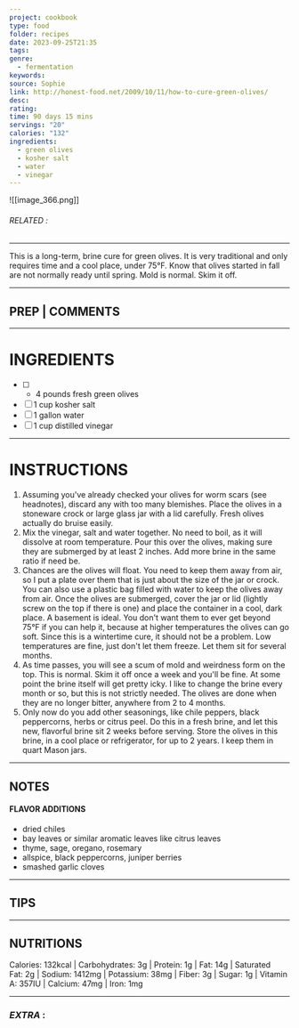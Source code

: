 ```yaml
---
project: cookbook
type: food
folder: recipes
date: 2023-09-25T21:35
tags: 
genre:
  - fermentation
keywords: 
source: Sophie
link: http://honest-food.net/2009/10/11/how-to-cure-green-olives/
desc: 
rating: 
time: 90 days 15 mins
servings: "20"
calories: "132"
ingredients:
  - green olives
  - kosher salt
  - water
  - vinegar
---
```


![[image_366.png]]
###### *RELATED* : 
---
This is a long-term, brine cure for green olives. It is very traditional and only requires time and a cool place, under 75°F. Know that olives started in fall are not normally ready until spring. Mold is normal. Skim it off.

---
## PREP | COMMENTS



---
# INGREDIENTS

- [ ] - 4 pounds fresh green olives
- [ ] 1 cup kosher salt
- [ ] 1 gallon water
- [ ] 1 cup distilled vinegar

---
# INSTRUCTIONS

1. Assuming you've already checked your olives for worm scars (see headnotes), discard any with too many blemishes. Place the olives in a stoneware crock or large glass jar with a lid carefully. Fresh olives actually do bruise easily.
2. Mix the vinegar, salt and water together. No need to boil, as it will dissolve at room temperature. Pour this over the olives, making sure they are submerged by at least 2 inches. Add more brine in the same ratio if need be.
3. Chances are the olives will float. You need to keep them away from air, so I put a plate over them that is just about the size of the jar or crock. You can also use a plastic bag filled with water to keep the olives away from air. Once the olives are submerged, cover the jar or lid (lightly screw on the top if there is one) and place the container in a cool, dark place. A basement is ideal. You don't want them to ever get beyond 75°F if you can help it, because at higher temperatures the olives can go soft. Since this is a wintertime cure, it should not be a problem. Low temperatures are fine, just don't let them freeze. Let them sit for several months.
4. As time passes, you will see a scum of mold and weirdness form on the top. This is normal. Skim it off once a week and you'll be fine. At some point the brine itself will get pretty icky. I like to change the brine every month or so, but this is not strictly needed. The olives are done when they are no longer bitter, anywhere from 2 to 4 months.
5. Only now do you add other seasonings, like chile peppers, black peppercorns, herbs or citrus peel. Do this in a fresh brine, and let this new, flavorful brine sit 2 weeks before serving. Store the olives in this brine, in a cool place or refrigerator, for up to 2 years. I keep them in quart Mason jars.

---
## NOTES

#### FLAVOR ADDITIONS

- dried chiles
- bay leaves or similar aromatic leaves like citrus leaves
- thyme, sage, oregano, rosemary 
- allspice, black peppercorns, juniper berries
- smashed garlic cloves

---
## TIPS



---
## NUTRITIONS

Calories: 132kcal | Carbohydrates: 3g | Protein: 1g | Fat: 14g | Saturated Fat: 2g | Sodium: 1412mg | Potassium: 38mg | Fiber: 3g | Sugar: 1g | Vitamin A: 357IU | Calcium: 47mg | Iron: 1mg

---
### *EXTRA* :



